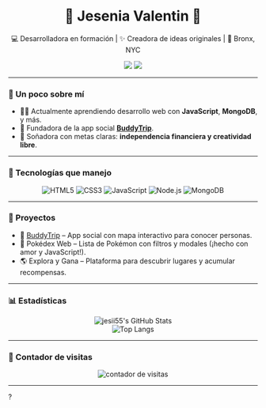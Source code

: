 <h1 align="center">🌟 Jesenia Valentin 🌟</h1>

<p align="center">
💻 Desarrolladora en formación | ✨ Creadora de ideas originales | 📍 Bronx, NYC
</p>

<p align="center">
<a href="mailto:jesenia.v1055@email.com"><img src="https://img.shields.io/badge/-Email-black?style=flat-square&logo=gmail&logoColor=white"></a>
<a href="https://github.com/jesii55"><img src="https://img.shields.io/badge/-GitHub-181717?style=flat-square&logo=github&logoColor=white"></a>
</p>

---

### 🧠 Un poco sobre mí

- 👩‍💻 Actualmente aprendiendo desarrollo web con **JavaScript**, **MongoDB**, y más.
- 🚀 Fundadora de la app social **[BuddyTrip](https://github.com/jesii55/buddytrip)**.
- 🎯 Soñadora con metas claras: **independencia financiera y creatividad libre**.

---

### 🧰 Tecnologías que manejo

<div align="center">

![HTML5](https://img.shields.io/badge/HTML5-E34F26?logo=html5&logoColor=white&style=for-the-badge)
![CSS3](https://img.shields.io/badge/CSS3-1572B6?logo=css3&logoColor=white&style=for-the-badge)
![JavaScript](https://img.shields.io/badge/JavaScript-F7DF1E?logo=javascript&logoColor=black&style=for-the-badge)
![Node.js](https://img.shields.io/badge/Node.js-339933?logo=node.js&logoColor=white&style=for-the-badge)
![MongoDB](https://img.shields.io/badge/MongoDB-47A248?logo=mongodb&logoColor=white&style=for-the-badge)

</div>

---

### 📌 Proyectos

- 🎒 [BuddyTrip](https://github.com/jesii55/buddytrip) – App social con mapa interactivo para conocer personas.
- 🧪 Pokédex Web – Lista de Pokémon con filtros y modales (¡hecho con amor y JavaScript!).
- 🌎 Explora y Gana – Plataforma para descubrir lugares y acumular recompensas.

---

### 📊 Estadísticas

<div align="center">

![jesii55's GitHub Stats](https://github-readme-stats.vercel.app/api?username=jesii55&show_icons=true&theme=radical)
<br>
![Top Langs](https://github-readme-stats.vercel.app/api/top-langs/?username=jesii55&layout=compact&theme=radical)

</div>

---

### 👀 Contador de visitas

<p align="center">
  <img src="https://komarev.com/ghpvc/?username=jesii55&label=Visitas&color=0e75b6&style=flat" alt="contador de visitas"/>
</p>

---
?


